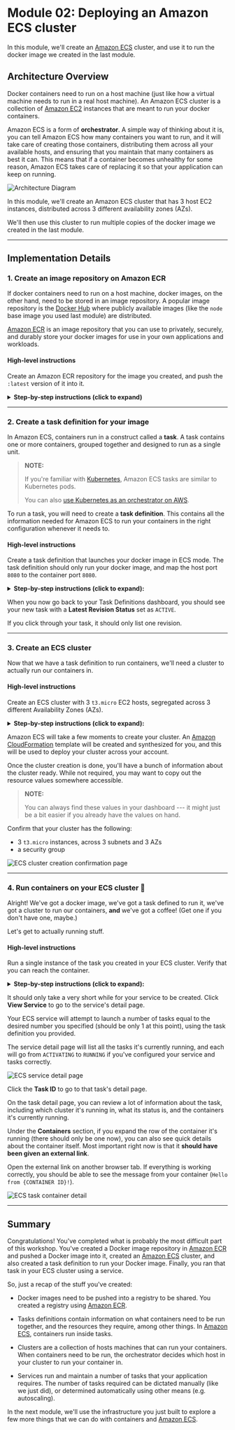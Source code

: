 Module 02: Deploying an Amazon ECS cluster
===

In this module, we'll create an [Amazon ECS](https://aws.amazon.com/ecs)
cluster, and use it to run the docker image we created in the last module.

## Architecture Overview

Docker containers need to run on a host machine (just like how a virtual machine
needs to run in a real host machine). An Amazon ECS cluster is a collection
of [Amazon EC2](https://aws.amazon.com/ec2) instances that are meant to run
your docker containers.

Amazon ECS is a form of **orchestrator**. 
A simple way of thinking about it is, you can tell Amazon ECS how many containers
you want to run, and it will take care of creating those containers,
distributing them across all your available hosts, and ensuring that you maintain
that many containers as best it can. This means that if a container becomes
unhealthy for some reason, Amazon ECS takes care of replacing it so that your
application can keep on running.

![Architecture Diagram](__assets/architecture-01.png)

In this module, we'll create an Amazon ECS cluster that has 3 host EC2 instances,
distributed across 3 different availability zones (AZs).

We'll then use this cluster to run multiple copies of the docker image we
created in the last module.

---

## Implementation Details

### 1. Create an image repository on Amazon ECR

If docker containers need to run on a host machine, docker images, on the other
hand, need to be stored in an image repository. A popular image repository
is the [Docker Hub](https://hub.docker.com) where publicly available images
(like the `node` base image you used last module) are distributed.

[Amazon ECR](https://aws.amazon.com/ecr) is an image repository that you can
use to privately, securely, and durably store your docker images for use
in your own applications and workloads.

#### High-level instructions

Create an Amazon ECR repository for the image you created, and push the `:latest`
version of it into it.

<details>
  <summary><strong>Step-by-step instructions (click to expand)</strong></summary>
  <p>
  
  1. Go to the [Amazon ECR](https://console.aws.amazon.com/ecr) service on
     your console, and create a new repository.
  2. Give your repository a name unique to the image. The image name you used
     in the last module (e.g. `my-app/server`) is a good choice.
  3. Back in the repositories list, click your new repository. 
     Click the **View push commands** button at the top, and follow the 
     instructions to push your docker image to the repository you created.
  </p>
</details>

---

### 2. Create a task definition for your image

In Amazon ECS, containers run in a construct called a **task**. 
A task contains one or more containers, grouped together and designed to run
as a single unit.

> **NOTE:** 
> 
> If you're familiar with [Kubernetes](https://kubernetes.io), 
> Amazon ECS tasks are similar to Kubernetes pods.
>
> You can also [use Kubernetes as an orchestrator on AWS](https://aws.amazon.com/eks).

To run a task, you will need to create a **task definition**.
This contains all the information needed for Amazon ECS to run your containers
in the right configuration whenever it needs to.

#### High-level instructions

Create a task definition that launches your docker image in ECS mode.
The task definition should only run your docker image, and map the host port `8080`
to the container port `8080`.

<details>
  <summary><strong>Step-by-step instructions (click to expand):</strong></summary>
  <p>
  
  1. Navigate to the [Amazon ECS](https://console.aws.amazon.com/ecs) service
     on your console, and select **Task Definitions** on the left navbar.
  2. Create a new Task Definition. We will configure this Task Definition to run
     containers autonomously, with a public IPv4 address for each.
  3. Select the **EC2 launch type** when prompted.
  4. Provide the following values for configuration options:
     - **Task Definition Name**: _<< your choice >>_ (`nickname_app_service` is good)
     - **Task Role**: None
     - **Task Execution Role**: Create new role
     - **Task memory**: 512
     - **Task CPU**: 512
     > **NOTE:** 
     > 
     > Containers can be set to run and be limited by fractional CPU units,
     > unlike traditional VMs. `1024` CPU units is equivalent to `1 vCPU`. 
     > Setting a value of `512` CPU units is saying that you're limiting this
     > task to only half a virtual CPU core.
  5. Under **Container Definitions**, click **Add container**.
     Container Definitions list all the containers that will need to run whenever
     this task is initiated.
     - **Container name**: _<< your choice >>_ (`nickname_imagename` is good)
     - **Image**: _the image URI from Amazon ECR_
       ![Image URI from Amazon ECR](__assets/ecr_image_uri.png)
     - **Memory Limits**: 256 __soft limit__
     - **Port mappings**: `80` host port / `8080` container port / `tcp`
     > **NOTE:**
     > 
     > Notice how your container is reserving resources allocated for this task.
     > Each task is allocated some resources (as defined by your task definition),
     > and each container running in the task can reserve some of those resources
     > in turn. The total resource consumption of all containers in a task
     > cannot exceed the total resources available for the task.
     > ![ECS resource reservation](__assets/ecs_taskdef_reservation.png)
     - Click **Add** to complete this container configuration.
  6. Click **Create**. We will skip the other options for now.
  </p>
</details>

When you now go back to your Task Definitions dashboard, you should see your 
new task with a **Latest Revision Status** set as `ACTIVE`.

If you click through your task, it should only list one revision. 

---

### 3. Create an ECS cluster

Now that we have a task definition to run containers, we'll need a cluster
to actually run our containers in.

#### High-level instructions

Create an ECS cluster with 3 `t3.micro` EC2 hosts, segregated across 
3 different Availability Zones (AZs).

<details>
  <summary><strong>Step-by-step instructions (click to expand):</strong></summary>
  <p>
  
  1. Still on your [Amazon ECS dashboard](https://console.aws.amazon.com/ecs), 
     click the **Clusters** link on the left navbar.
  2. Click **Create Cluster** at the top. Select **EC2 Linux + Networking**
     when given the option. This will launch the cluster using EC2 instances
     you manage and provision yourself.
  3. Provide the following inputs:
     - **Cluster name**: _<< your choice >>_ (`nickname_ecs_cluster` is great)
     - **Provisioning model**: On-Demand Instance
     - **EC2 instance type**: `t3.micro`
     - **Number of instances**: 3
     - **EC2 AMI ID**: Amazon Linux 2 AMI
  4. Under **Networking**, provide the following inputs:
     - **VPC**: _select the VPC you prepared for this workshop_. 
       (If you don't recognize which it is, you may want to go to your
       [VPC dashboard](https://console.aws.amazon.com/vpc) to review.)
     - **Subnets**: select all (3) subnets you want to deploy EC2 instances to.
       You will need to keep clicking the dropdown to select subnets one at a time.
     - **Security group**: Create a new security group
     - **Security group inbound rules**: Keep the defaults:
       - `0.0.0.0/0` CIDR
       - `80` Port range
       - `tcp` protocol
  5. Under **Container instance IAM role**, select `ecsInstanceRole`.
     If it is not available, opt to `Create a new role`.
  6. Click **Create** to complete cluster creation.
  </p>
</details>

Amazon ECS will take a few moments to create your cluster.
An [Amazon CloudFormation](https://aws.amazon.com/cloudformation) template will 
be created and synthesized for you, and this will be used to deploy your
cluster across your account.

Once the cluster creation is done, you'll have a bunch of information about the
cluster ready. While not required, you may want to copy out the resource values
somewhere accessible. 

> **NOTE:** 
> 
> You can always find these values in your dashboard --- 
> it might just be a bit easier if you already have the values on hand.

Confirm that your cluster has the following:
- 3 `t3.micro` instances, across 3 subnets and 3 AZs
- a security group

![ECS cluster creation confirmation page](__assets/ecs_cluster_confirmation.png)

---

### 4. Run containers on your ECS cluster 🚀

Alright! We've got a docker image, we've got a task defined to run it, 
we've got a cluster to run our containers, **and** we've got a coffee!
(Get one if you don't have one, maybe.)

Let's get to actually running stuff.

#### High-level instructions

Run a single instance of the task you created in your ECS cluster.
Verify that you can reach the container.

<details>
  <summary><strong>Step-by-step instructions (click to expand):</strong></summary>
  <p>
  
  1. Go to your clusters dashboard, and click through to your cluster detail page.
     You should see that:
     - It has an `ACTIVE` status.
     - It has 3 **registered EC2 container instances**.
     - Zero services and tasks are running. 
  2. On the **Services** tab of your cluster, click **Create** to start 
     initializing a new service.
     > **IMPORTANT:**
     >  
     > An ECS service is a logical collection of tasks (containers) that run
     > as a unit. If a container dies within a service, the service is responsible
     > for replacing it to keep the service running.
     > 
     > If you're accustomed to building applications 
     > [in layers](https://en.wikipedia.org/wiki/Multitier_architecture),
     > you might find it convenient to think of ECS services as a layer in
     > your application architecture (e.g. the web server layer, or logic layer).
     >
     > If you're already familiar with [Kubernetes](https://kubernetes.io), 
     > an ECS service is very similar in concept to a 
     > [Kubernetes Service](https://kubernetes.io/docs/concepts/services-networking/service/).
  3. Select the following options:
     - **Launch type**: EC2 (we'll get to [Fargate](https://aws.amazon.com/fargate) later!)
     - **Task Definition**: Select the task definition you just created, with the
       latest revision selected (you should probably only have one at this point).
     - **Cluster**: Select the ECS cluster you created.
     - **Service Name**: Give your service a name. (`nickname_app_service` is great)
     - **Service Type**: Replica
     - **Number of Task**: 1
     - **Task Placement**: AZ Balanced Spread
     - Click **Next Step**
  4. Under **Configure Network**, input the following configuration values:
     - **Load Balancing**: None
     - Click **Next Step**
  5. Under **Set Auto Scaling**, select **Do not adjust the service's desired count**.
  6. Confirm your service details, then click **Create Service**.
  </p>
</details>

It should only take a very short while for your service to be created.
Click **View Service** to go to the service's detail page.

Your ECS service will attempt to launch a number of tasks equal to the desired 
number you specified (should be only 1 at this point), using the task definition
you provided. 

The service detail page will list all the tasks it's currently running,
and each will go from `ACTIVATING` to `RUNNING` if you've configured your service
and tasks correctly. 

![ECS service detail page](__assets/ecs_service.png)

Click the **Task ID** to go to that task's detail page.

On the task detail page, you can review a lot of information about the task,
including which cluster it's running in, what its status is, and the containers
it's currently running.

Under the **Containers** section, if you expand the row of the container it's running
(there should only be one now), you can also see quick details about the container
itself. Most important right now is that it **should have been given an external
link**. 

Open the external link on another browser tab. 
If everything is working correctly, you should be able to see the message from
your container (`Hello from {CONTAINER ID}!`).

![ECS task container detail](__assets/ecs_task.png)

---

## Summary

Congratulations! You've completed what is probably the most difficult part
of this workshop. You've created a Docker image repository in
[Amazon ECR](https://aws.amazon.com/ecr) and pushed a Docker image into it,
created an [Amazon ECS](https://aws.amazon.com/ecs) cluster, and also
created a task definition to run your Docker image. 
Finally, you ran that task in your ECS cluster using a service.

So, just a recap of the stuff you've created:

- Docker images need to be pushed into a registry to be shared.
  You created a registry using [Amazon ECR](https://aws.amazon.com/ecr).

- Tasks definitions contain information on what containers need to be run together,
  and the resources they require, among other things. 
  In [Amazon ECS](https://aws.amazon.com/ecs), containers run inside tasks.

- Clusters are a collection of hosts machines that can run your containers. 
  When containers need to be run, the orchestrator decides which host in your
  cluster to run your container in. 

- Services run and maintain a number of tasks that your application requires.
  The number of tasks required can be dictated manually (like we just did),
  or determined automatically using other means (e.g. autoscaling).

In the next module, we'll use the infrastructure you just built to explore
a few more things that we can do with containers and 
[Amazon ECS](https://aws.amazon.com/ecs).
